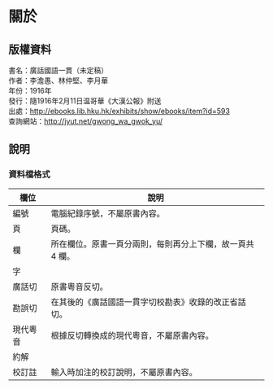 關於
====

版權資料
--------

書名：廣話國語一貫（未定稿）<br>
作者：李澹愚、林仲堅、李月華<br>
年份：1916年<br>
發行：隨1916年2月11日温哥華《大漢公報》附送<br>
出處：http://ebooks.lib.hku.hk/exhibits/show/ebooks/item?id=593 <br>
查詢網站：http://jyut.net/gwong_wa_gwok_yu/ <br>

說明
----

### 資料檔格式

| 欄位   |      說明      |
|----------|-------------|
| 編號      | 電腦紀錄序號，不屬原書內容。 |
| 頁        | 頁碼。 |
| 欄        | 所在欄位。原書一頁分兩則，每則再分上下欄，故一頁共 4 欄。 |
| 字        ||
| 廣話切    | 原書粵音反切。 |
| 勘誤切    | 在其後的《廣話國語一貫字切校勘表》收錄的改正省話切。 |
| 現代粵音  | 根據反切轉換成的現代粵音，不屬原書內容。 |
| 約解      | |
| 校訂註    | 輸入時加注的校訂說明，不屬原書內容。 |
